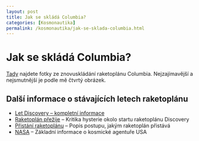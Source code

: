 ```yaml
---
layout: post
title: Jak se skládá Columbia?
categories: [Kosmonautika]
permalink: /kosmonautika/jak-se-sklada-columbia.html
---
```

# Jak se skládá Columbia?

[Tady](http://news.bbc.co.uk/1/hi/in_depth/photo_gallery/2825291.stm) najdete fotky ze znovuskládání raketoplánu Columbia. Nejzajímavější a nejsmutnější je podle mě čtvrtý obrázek.

## Další informace o stávajících letech raketoplánu

  * [Let Discovery – kompletní informace](http://techblog.srubar.net/kosmonautika/let-discovery-kompletni-informace.html)
  * [Raketoplán přežije](http://techblog.srubar.net/kosmonautika/raketoplan-prezije-tepelna-izolace-vydrzi.html) – Kritika hysterie okolo startu raketoplánu Discovery
  * [Přistání raketoplánu](http://techblog.srubar.net/kosmonautika/pristani-raketoplanu.html) – Popis postupu, jakým raketoplán přistává
  * [NASA](http://techblog.srubar.net/kosmonautika/nasa.html) – Základní informace o kosmické agentuře USA



